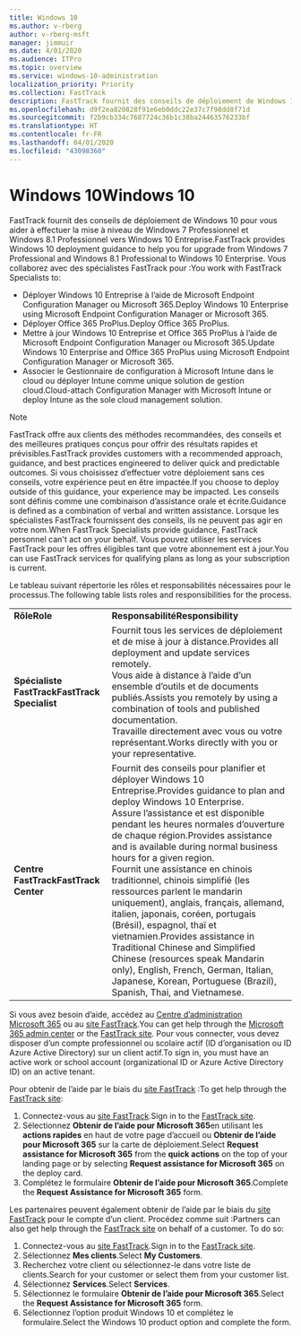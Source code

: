 ```yaml
---
title: Windows 10
ms.author: v-rberg
author: v-rberg-msft
manager: jimmuir
ms.date: 4/01/2020
ms.audience: ITPro
ms.topic: overview
ms.service: windows-10-administration
localization_priority: Priority
ms.collection: FastTrack
description: FastTrack fournit des conseils de déploiement de Windows 10 pour vous aider à effectuer la mise à niveau de Windows 7 Professionnel et Windows 8.1 Professionnel vers Windows 10 Entreprise.
ms.openlocfilehash: d9f2ea820828f91e6eb0ddc22e37c7f98dd8f71d
ms.sourcegitcommit: f2b9cb334c7687724c36b1c38ba24463576233bf
ms.translationtype: HT
ms.contentlocale: fr-FR
ms.lasthandoff: 04/01/2020
ms.locfileid: "43098360"
---
```

# <a name="windows-10"></a><span data-ttu-id="17060-103">Windows 10</span><span class="sxs-lookup"><span data-stu-id="17060-103">Windows 10</span></span>

<span data-ttu-id="17060-104">FastTrack fournit des conseils de déploiement de Windows 10 pour vous aider à effectuer la mise à niveau de Windows 7 Professionnel et Windows 8.1 Professionnel vers Windows 10 Entreprise.</span><span class="sxs-lookup"><span data-stu-id="17060-104">FastTrack provides Windows 10 deployment guidance to help you for upgrade from Windows 7 Professional and Windows 8.1 Professional to Windows 10 Enterprise.</span></span> <span data-ttu-id="17060-105">Vous collaborez avec des spécialistes FastTrack pour :</span><span class="sxs-lookup"><span data-stu-id="17060-105">You work with FastTrack Specialists to:</span></span>

- <span data-ttu-id="17060-106">Déployer Windows 10 Entreprise à l’aide de Microsoft Endpoint Configuration Manager ou Microsoft 365.</span><span class="sxs-lookup"><span data-stu-id="17060-106">Deploy Windows 10 Enterprise using Microsoft Endpoint Configuration Manager or Microsoft 365.</span></span>
- <span data-ttu-id="17060-107">Déployer Office 365 ProPlus.</span><span class="sxs-lookup"><span data-stu-id="17060-107">Deploy Office 365 ProPlus.</span></span> 
- <span data-ttu-id="17060-108">Mettre à jour Windows 10 Entreprise et Office 365 ProPlus à l’aide de Microsoft Endpoint Configuration Manager ou Microsoft 365.</span><span class="sxs-lookup"><span data-stu-id="17060-108">Update Windows 10 Enterprise and Office 365 ProPlus using Microsoft Endpoint Configuration Manager or Microsoft 365.</span></span>
- <span data-ttu-id="17060-109">Associer le Gestionnaire de configuration à Microsoft Intune dans le cloud ou déployer Intune comme unique solution de gestion cloud.</span><span class="sxs-lookup"><span data-stu-id="17060-109">Cloud-attach Configuration Manager with Microsoft Intune or deploy Intune as the sole cloud management solution.</span></span>
  
> [!NOTE]
> <span data-ttu-id="17060-110">FastTrack offre aux clients des méthodes recommandées, des conseils et des meilleures pratiques conçus pour offrir des résultats rapides et prévisibles.</span><span class="sxs-lookup"><span data-stu-id="17060-110">FastTrack provides customers with a recommended approach, guidance, and best practices engineered to deliver quick and predictable outcomes.</span></span> <span data-ttu-id="17060-111">Si vous choisissez d’effectuer votre déploiement sans ces conseils, votre expérience peut en être impactée.</span><span class="sxs-lookup"><span data-stu-id="17060-111">If you choose to deploy outside of this guidance, your experience may be impacted.</span></span> <span data-ttu-id="17060-112">Les conseils sont définis comme une combinaison d’assistance orale et écrite.</span><span class="sxs-lookup"><span data-stu-id="17060-112">Guidance is defined as a combination of verbal and written assistance.</span></span> <span data-ttu-id="17060-113">Lorsque les spécialistes FastTrack fournissent des conseils, ils ne peuvent pas agir en votre nom.</span><span class="sxs-lookup"><span data-stu-id="17060-113">When FastTrack Specialists provide guidance, FastTrack personnel can't act on your behalf.</span></span> <span data-ttu-id="17060-114">Vous pouvez utiliser les services FastTrack pour les offres éligibles tant que votre abonnement est à jour.</span><span class="sxs-lookup"><span data-stu-id="17060-114">You can use FastTrack services for qualifying plans as long as your subscription is current.</span></span>  
    
<span data-ttu-id="17060-115">Le tableau suivant répertorie les rôles et responsabilités nécessaires pour le processus.</span><span class="sxs-lookup"><span data-stu-id="17060-115">The following table lists roles and responsibilities for the process.</span></span>

|||
|:-----|:-----|
|<span data-ttu-id="17060-116">**Rôle**</span><span class="sxs-lookup"><span data-stu-id="17060-116">**Role**</span></span> <br/> |<span data-ttu-id="17060-117">**Responsabilité**</span><span class="sxs-lookup"><span data-stu-id="17060-117">**Responsibility**</span></span> <br/> |
|<span data-ttu-id="17060-118">**Spécialiste FastTrack**</span><span class="sxs-lookup"><span data-stu-id="17060-118">**FastTrack Specialist**</span></span> <br/> |<span data-ttu-id="17060-119">Fournit tous les services de déploiement et de mise à jour à distance.</span><span class="sxs-lookup"><span data-stu-id="17060-119">Provides all deployment and update services remotely.</span></span>  <br/> <span data-ttu-id="17060-120">Vous aide à distance à l’aide d’un ensemble d’outils et de documents publiés.</span><span class="sxs-lookup"><span data-stu-id="17060-120">Assists you remotely by using a combination of tools and published documentation.</span></span> <br/> <span data-ttu-id="17060-121">Travaille directement avec vous ou votre représentant.</span><span class="sxs-lookup"><span data-stu-id="17060-121">Works directly with you or your representative.</span></span>|
|<span data-ttu-id="17060-122">**Centre FastTrack**</span><span class="sxs-lookup"><span data-stu-id="17060-122">**FastTrack Center**</span></span>  <br/> |<span data-ttu-id="17060-123">Fournit des conseils pour planifier et déployer Windows 10 Entreprise.</span><span class="sxs-lookup"><span data-stu-id="17060-123">Provides guidance to plan and deploy Windows 10 Enterprise.</span></span>   <br/> <span data-ttu-id="17060-124">Assure l’assistance et est disponible pendant les heures normales d’ouverture de chaque région.</span><span class="sxs-lookup"><span data-stu-id="17060-124">Provides assistance and is available during normal business hours for a given region.</span></span> <br/> <span data-ttu-id="17060-125">Fournit une assistance en chinois traditionnel, chinois simplifié (les ressources parlent le mandarin uniquement), anglais, français, allemand, italien, japonais, coréen, portugais (Brésil), espagnol, thaï et vietnamien.</span><span class="sxs-lookup"><span data-stu-id="17060-125">Provides assistance in Traditional Chinese and Simplified Chinese (resources speak Mandarin only), English, French, German, Italian, Japanese, Korean, Portuguese (Brazil), Spanish, Thai, and Vietnamese.</span></span>|
 
<span data-ttu-id="17060-126">Si vous avez besoin d’aide, accédez au [Centre d’administration Microsoft 365](https://go.microsoft.com/fwlink/?linkid=2032704) ou au [site FastTrack](https://go.microsoft.com/fwlink/?linkid=780698).</span><span class="sxs-lookup"><span data-stu-id="17060-126">You can get help through the [Microsoft 365 admin center](https://go.microsoft.com/fwlink/?linkid=2032704) or the [FastTrack site](https://go.microsoft.com/fwlink/?linkid=780698).</span></span> <span data-ttu-id="17060-127">Pour vous connecter, vous devez disposer d’un compte professionnel ou scolaire actif (ID d’organisation ou ID Azure Active Directory) sur un client actif.</span><span class="sxs-lookup"><span data-stu-id="17060-127">To sign in, you must have an active work or school account (organizational ID or Azure Active Directory ID) on an active tenant.</span></span> 

<span data-ttu-id="17060-128">Pour obtenir de l’aide par le biais du [site FastTrack](https://go.microsoft.com/fwlink/?linkid=780698) :</span><span class="sxs-lookup"><span data-stu-id="17060-128">To get help through the [FastTrack site](https://go.microsoft.com/fwlink/?linkid=780698):</span></span> 
1.    <span data-ttu-id="17060-129">Connectez-vous au [site FastTrack](https://go.microsoft.com/fwlink/?linkid=780698).</span><span class="sxs-lookup"><span data-stu-id="17060-129">Sign in to the [FastTrack site](https://go.microsoft.com/fwlink/?linkid=780698).</span></span> 
2.    <span data-ttu-id="17060-130">Sélectionnez **Obtenir de l’aide pour Microsoft 365**en utilisant les **actions rapides** en haut de votre page d’accueil ou **Obtenir de l’aide pour Microsoft 365** sur la carte de déploiement.</span><span class="sxs-lookup"><span data-stu-id="17060-130">Select **Request assistance for Microsoft 365** from the **quick actions** on the top of your landing page or by selecting **Request assistance for Microsoft 365** on the deploy card.</span></span>
3.    <span data-ttu-id="17060-131">Complétez le formulaire **Obtenir de l’aide pour Microsoft 365**.</span><span class="sxs-lookup"><span data-stu-id="17060-131">Complete the **Request Assistance for Microsoft 365** form.</span></span>
  
<span data-ttu-id="17060-p104">Les partenaires peuvent également obtenir de l’aide par le biais du [site FastTrack](https://go.microsoft.com/fwlink/?linkid=780698) pour le compte d’un client. Procédez comme suit :</span><span class="sxs-lookup"><span data-stu-id="17060-p104">Partners can also get help through the [FastTrack site](https://go.microsoft.com/fwlink/?linkid=780698) on behalf of a customer. To do so:</span></span>
1.    <span data-ttu-id="17060-134">Connectez-vous au [site FastTrack](https://go.microsoft.com/fwlink/?linkid=780698).</span><span class="sxs-lookup"><span data-stu-id="17060-134">Sign in to the [FastTrack site](https://go.microsoft.com/fwlink/?linkid=780698).</span></span> 
2.    <span data-ttu-id="17060-135">Sélectionnez **Mes clients**.</span><span class="sxs-lookup"><span data-stu-id="17060-135">Select **My Customers**.</span></span>
3.    <span data-ttu-id="17060-136">Recherchez votre client ou sélectionnez-le dans votre liste de clients.</span><span class="sxs-lookup"><span data-stu-id="17060-136">Search for your customer or select them from your customer list.</span></span>
4.    <span data-ttu-id="17060-137">Sélectionnez **Services**.</span><span class="sxs-lookup"><span data-stu-id="17060-137">Select **Services**.</span></span>
5.    <span data-ttu-id="17060-138">Sélectionnez le formulaire **Obtenir de l’aide pour Microsoft 365**.</span><span class="sxs-lookup"><span data-stu-id="17060-138">Select the **Request Assistance for Microsoft 365** form.</span></span>
6.    <span data-ttu-id="17060-139">Sélectionnez l’option produit Windows 10 et complétez le formulaire.</span><span class="sxs-lookup"><span data-stu-id="17060-139">Select the Windows 10 product option and complete the form.</span></span>
 

